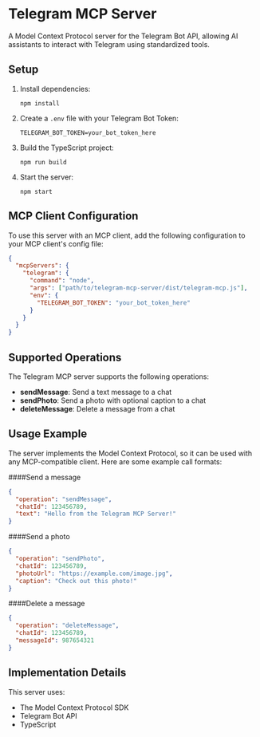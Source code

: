 # Telegram MCP Server

A Model Context Protocol server for the Telegram Bot API, allowing AI assistants to interact with Telegram using standardized tools.

## Setup

1. Install dependencies:
   ```
   npm install
   ```

2. Create a `.env` file with your Telegram Bot Token:
   ```
   TELEGRAM_BOT_TOKEN=your_bot_token_here
   ```

3. Build the TypeScript project:
   ```
   npm run build
   ```

4. Start the server:
   ```
   npm start
   ```

## MCP Client Configuration

To use this server with an MCP client, add the following configuration to your MCP client's config file:

```json
{
  "mcpServers": {
    "telegram": {
      "command": "node",
      "args": ["path/to/telegram-mcp-server/dist/telegram-mcp.js"],
      "env": {
        "TELEGRAM_BOT_TOKEN": "your_bot_token_here"
      }
    }
  }
}
```

## Supported Operations

The Telegram MCP server supports the following operations:

- **sendMessage**: Send a text message to a chat
- **sendPhoto**: Send a photo with optional caption to a chat
- **deleteMessage**: Delete a message from a chat

## Usage Example

The server implements the Model Context Protocol, so it can be used with any MCP-compatible client. Here are some example call formats:


####Send a message
```json
{
  "operation": "sendMessage",
  "chatId": 123456789,
  "text": "Hello from the Telegram MCP Server!"
}
```

####Send a photo
```json
{
  "operation": "sendPhoto",
  "chatId": 123456789,
  "photoUrl": "https://example.com/image.jpg",
  "caption": "Check out this photo!"
}
```
####Delete a message
```json
{
  "operation": "deleteMessage",
  "chatId": 123456789,
  "messageId": 987654321
}
```

## Implementation Details

This server uses:
- The Model Context Protocol SDK
- Telegram Bot API
- TypeScript
